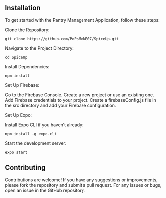 ## Installation

To get started with the Pantry Management Application, follow these steps:

Clone the Repository:

```
git clone https://github.com/PoPsMokE07/SpiceUp.git
```

Navigate to the Project Directory:

```
cd SpiceUp
```

Install Dependencies:

```
npm install
```

Set Up Firebase:

 Go to the Firebase Console.
 Create a new project or use an existing one.
 Add Firebase credentials to your project. Create a firebaseConfig.js file in the src directory and add your Firebase configuration.

Set Up Expo:

Install Expo CLI if you haven’t already:

```
npm install -g expo-cli
```

Start the development server:

```
expo start
```

## Contributing

Contributions are welcome! If you have any suggestions or improvements, please fork the repository and submit a pull request. For any issues or bugs, open an issue in the GitHub repository.
